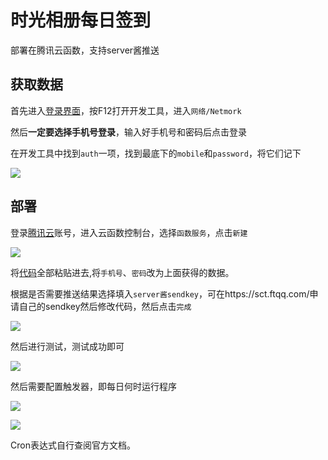 # 时光相册每日签到

部署在腾讯云函数，支持server酱推送

## 获取数据

首先进入[登录界面](https://web.everphoto.cn/#signin)，按F12打开开发工具，进入`网络/Netmork`

然后**一定要选择手机号登录**，输入好手机号和密码后点击登录

在开发工具中找到`auth`一项，找到最底下的`mobile`和`password`，将它们记下

![](https://cdn.jsdelivr.net/gh/CAB233/Image@main/xxx.189y8xwv2940.png)

## 部署

登录[腾讯云](https://console.cloud.tencent.com/scf/)账号，进入云函数控制台，选择`函数服务`，点击`新建`

![](https://cdn.jsdelivr.net/gh/CAB233/Image@main/xxx.5bjqud28htk0.png)

将[代码](https://hub.fastgit.org/CAB233/everphoto_checkin/blob/main/index.py)全部粘贴进去,将`手机号`、`密码`改为上面获得的数据。

根据是否需要推送结果选择填入`server酱sendkey`，可在https://sct.ftqq.com/申请自己的sendkey然后修改代码，然后点击`完成`

![](https://cdn.jsdelivr.net/gh/CAB233/Image@main/xxx.150abrp7isyk.png)

然后进行测试，测试成功即可

![](https://cdn.jsdelivr.net/gh/CAB233/Image@main/xxx.538pkro32os0.png)

然后需要配置触发器，即每日何时运行程序

![](https://cdn.jsdelivr.net/gh/CAB233/Image@main/xxx.4ldu7bql1bw0.png)

![](https://cdn.jsdelivr.net/gh/CAB233/Image@main/xxx.1q994sznmslc.png)

Cron表达式自行查阅官方文档。